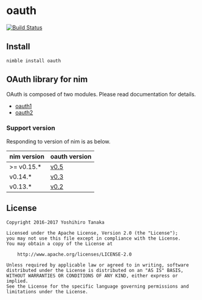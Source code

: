 # oauth

[![Build Status](https://travis-ci.org/CORDEA/oauth.svg?branch=develop)](https://travis-ci.org/CORDEA/oauth)

## Install

```
nimble install oauth
```

## OAuth library for nim

OAuth is composed of two modules.
Please read documentation for details.

- [oauth1](http://cordea.github.io/oauth/docs/oauth1.html)
- [oauth2](http://cordea.github.io/oauth/docs/oauth2.html)

### Support version

Responding to version of nim is as below.

| nim version | oauth version |
|:--------|:-----|
| >= v0.15.* | [v0.5](https://github.com/CORDEA/oauth/releases/tag/v0.5) |
| v0.14.* | [v0.3](https://github.com/CORDEA/oauth/releases/tag/v0.3) |
| v0.13.* | [v0.2](https://github.com/CORDEA/oauth/releases/tag/v0.2) |

## License

```
Copyright 2016-2017 Yoshihiro Tanaka

Licensed under the Apache License, Version 2.0 (the "License");
you may not use this file except in compliance with the License.
You may obtain a copy of the License at

    http://www.apache.org/licenses/LICENSE-2.0

Unless required by applicable law or agreed to in writing, software
distributed under the License is distributed on an "AS IS" BASIS,
WITHOUT WARRANTIES OR CONDITIONS OF ANY KIND, either express or implied.
See the License for the specific language governing permissions and
limitations under the License.
```

